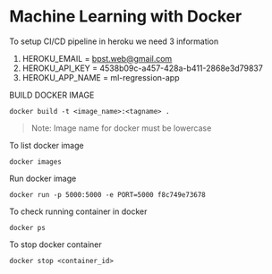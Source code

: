 # Machine Learning with Docker


To setup CI/CD pipeline in heroku we need 3 information

1. HEROKU_EMAIL = bpst.web@gmail.com
2. HEROKU_API_KEY = 4538b09c-a457-428a-b411-2868e3d79837
3. HEROKU_APP_NAME = ml-regression-app


BUILD DOCKER IMAGE
```
docker build -t <image_name>:<tagname> .
```
> Note: Image name for docker must be lowercase


To list docker image
```
docker images
```

Run docker image
```
docker run -p 5000:5000 -e PORT=5000 f8c749e73678
```

To check running container in docker
```
docker ps
```

To stop docker container
```
docker stop <container_id>
```

